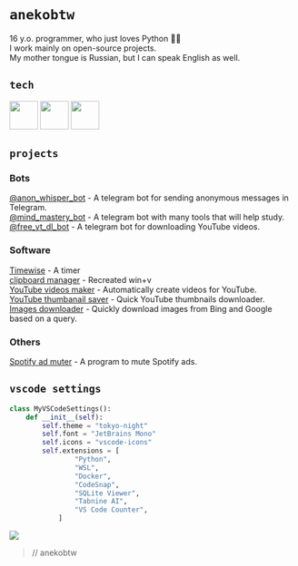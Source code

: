 # `anekobtw`
16 y.o. programmer, who just loves Python 🤷‍♂️\
I work mainly on open-source projects.\
My mother tongue is Russian, but I can speak English as well.

## `tech`
<img src="https://cdn.jsdelivr.net/gh/devicons/devicon@latest/icons/python/python-original.svg" width=50 height=50 /> <img src="https://cdn.jsdelivr.net/gh/devicons/devicon@latest/icons/git/git-original.svg" width=50 height=50 /> <img src="https://cdn.jsdelivr.net/gh/devicons/devicon@latest/icons/docker/docker-original.svg" width=50 height=50 />

## `projects`
### Bots
[@anon_whisper_bot](https://github.com/anekobtw/anon_whisper_bot) - A telegram bot for sending anonymous messages in Telegram.\
[@mind_mastery_bot](https://github.com/anekobtw/mind-mastery) - A telegram bot with many tools that will help study.\
[@free_yt_dl_bot](https://github.com/anekobtw/youtube-dl-bot) - A telegram bot for downloading YouTube videos.

### Software
[Timewise](https://github.com/anekobtw/timewise) - A timer\
[clipboard manager](https://github.com/anekobtw/clipboard-manager) - Recreated win+v\
[YouTube videos maker](https://github.com/anekobtw/yt-videos-maker) - Automatically create videos for YouTube.\
[YouTube thumbanail saver](https://github.com/anekobtw/youtube-thumbnail-saver) - Quick YouTube thumbnails downloader.\
[Images downloader](https://github.com/anekobtw/images-downloader) - Quickly download images from Bing and Google based on a query.

### Others
[Spotify ad muter](https://github.com/anekobtw/ad-muter-spotify) - A program to mute Spotify ads.

## `vscode settings`
```python
class MyVSCodeSettings():
    def __init__(self):
        self.theme = "tokyo-night"
        self.font = "JetBrains Mono"
        self.icons = "vscode-icons"
        self.extensions = [
                "Python",
                "WSL",
                "Docker",
                "CodeSnap",
                "SQLite Viewer",
                "Tabnine AI",
                "VS Code Counter",
            ]
```

![](https://komarev.com/ghpvc/?username=anekobtw&label=Profile%20views&color=2d6ecf&style=flat)
> // anekobtw

